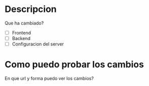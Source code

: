 # Descripcion
Que ha cambiado?

-[ ] Frontend
-[ ] Backend
-[ ] Configuracion del server

# Como puedo probar los cambios
En que url y forma puedo ver los cambios?
